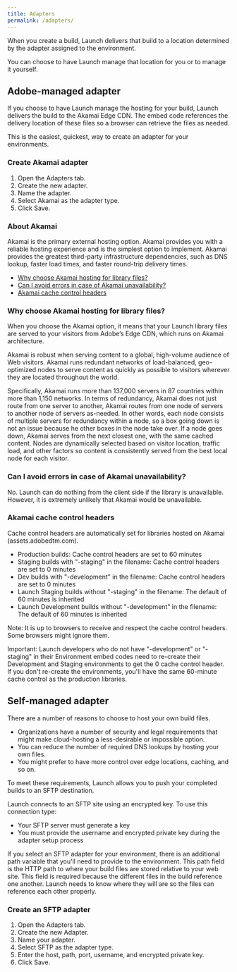 ```yaml
---
title: Adapters
permalink: /adapters/
---
```


When you create a build, Launch delivers that build to a location determined by the adapter assigned to the environment.

You can choose to have Launch manage that location for you or to manage it yourself.

## Adobe-managed adapter

If you choose to have Launch manage the hosting for your build, Launch delivers the build to the Akamai Edge CDN. The embed code references the delivery location of these files so a browser can retrieve the files as needed.

This is the easiest, quickest, way to create an adapter for your environments.

### Create Akamai adapter

1.  Open the Adapters tab.
2.  Create the new adapter.
3.  Name the adapter.
4.  Select Akamai as the adapter type.
5.  Click Save.

### About Akamai

Akamai is the primary external hosting option. Akamai provides you with a reliable hosting experience and is the simplest option to implement. Akamai provides the greatest third-party infrastructure dependencies, such as DNS lookup, faster load times, and faster round-trip delivery times.

*   [Why choose Akamai hosting for library files?](#why-choose-akamai-hosting-for-library-files)
*   [Can I avoid errors in case of Akamai unavailability?](#can-i-avoid-errors-in-case-of-akamai-unavailability)
*   [Akamai cache control headers](#akamai-cache-control-headers)

### Why choose Akamai hosting for library files?

When you choose the Akamai option, it means that your Launch library files are served to your visitors from Adobe’s Edge CDN, which runs on Akamai architecture.

Akamai is robust when serving content to a global, high-volume audience of Web visitors. Akamai runs redundant networks of load-balanced, geo-optimized nodes to serve content as quickly as possible to visitors wherever they are located throughout the world.

Specifically, Akamai runs more than 137,000 servers in 87 countries within more than 1,150 networks. In terms of redundancy, Akamai does not just route from one server to another, Akamai routes from one node of servers to another node of servers as-needed. In other words, each node consists of multiple servers for redundancy within a node, so a box going down is not an issue because he other boxes in the node take over. If a node goes down, Akamai serves from the next closest one, with the same cached content. Nodes are dynamically selected based on visitor location, traffic load, and other factors so content is consistently served from the best local node for each visitor.

### Can I avoid errors in case of Akamai unavailability?

No. Launch can do nothing from the client side if the library is unavailable. However, it is extremely unlikely that Akamai would be unavailable.

### Akamai cache control headers

Cache control headers are automatically set for libraries hosted on Akamai (assets.adobedtm.com).

*   Production builds: Cache control headers are set to 60 minutes
*   Staging builds with "-staging" in the filename: Cache control headers are set to 0 minutes
*   Dev builds with "-development" in the filename: Cache control headers are set to 0 minutes
*   Launch Staging builds without "-staging" in the filename: The default of 60 minutes is inherited
*   Launch Development builds without "-development" in the filename: The default of 60 minutes is inherited

Note: It is up to browsers to receive and respect the cache control headers. Some browsers might ignore them.

Important: Launch developers who do not have "-development" or "-staging" in their Environment embed codes need to re-create their Development and Staging environments to get the 0 cache control header. If you don't re-create the environments, you'll have the same 60-minute cache control as the production libraries.

## Self-managed adapter

There are a number of reasons to choose to host your own build files.

*   Organizations have a number of security and legal requirements that might make cloud-hosting a less-desirable or impossible option.
*   You can reduce the number of required DNS lookups by hosting your own files.
*   You might prefer to have more control over edge locations, caching, and so on.

To meet these requirements, Launch allows you to push your completed builds to an SFTP destination.

Launch connects to an SFTP site using an encrypted key. To use this connection type:

*   Your SFTP server must generate a key
*   You must provide the username and encrypted private key during the adapter setup process

If you select an SFTP adapter for your environment, there is an additional path variable that you'll need to provide to the environment. This path field is the HTTP path to where your build files are stored relative to your web site. This field is required because the different files in the build reference one another. Launch needs to know where they will are so the files can reference each other properly.

### Create an SFTP adapter

1.  Open the Adapters tab.
2.  Create the new Adapter.
3.  Name your adapter.
4.  Select SFTP as the adapter type.
5.  Enter the host, path, port, username, and encrypted private key.
6.  Click Save.

